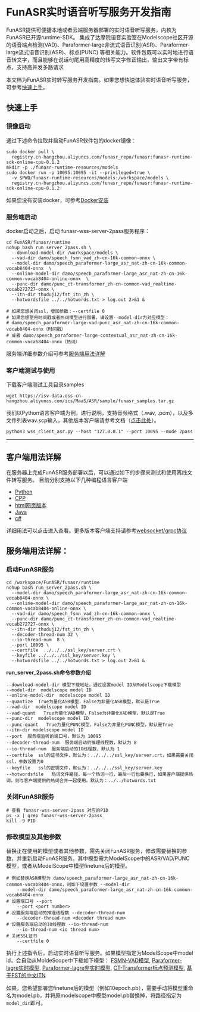 # FunASR实时语音听写服务开发指南

FunASR提供可便捷本地或者云端服务器部署的实时语音听写服务，内核为FunASR已开源runtime-SDK。
集成了达摩院语音实验室在Modelscope社区开源的语音端点检测(VAD)、Paraformer-large非流式语音识别(ASR)、Paraformer-large流式语音识别(ASR)、标点(PUNC) 等相关能力。软件包既可以实时地进行语音转文字，而且能够在说话句尾用高精度的转写文字修正输出，输出文字带有标点，支持高并发多路请求

本文档为FunASR实时转写服务开发指南。如果您想快速体验实时语音听写服务，可参考[快速上手](#快速上手)。

## 快速上手
### 镜像启动

通过下述命令拉取并启动FunASR软件包的docker镜像：

```shell
sudo docker pull \
  registry.cn-hangzhou.aliyuncs.com/funasr_repo/funasr:funasr-runtime-sdk-online-cpu-0.1.2
mkdir -p ./funasr-runtime-resources/models
sudo docker run -p 10095:10095 -it --privileged=true \
  -v $PWD/funasr-runtime-resources/models:/workspace/models \
  registry.cn-hangzhou.aliyuncs.com/funasr_repo/funasr:funasr-runtime-sdk-online-cpu-0.1.2
```
如果您没有安装docker，可参考[Docker安装](https://alibaba-damo-academy.github.io/FunASR/en/installation/docker_zh.html)

### 服务端启动

docker启动之后，启动 funasr-wss-server-2pass服务程序：
```shell
cd FunASR/funasr/runtime
nohup bash run_server_2pass.sh \
  --download-model-dir /workspace/models \
  --vad-dir damo/speech_fsmn_vad_zh-cn-16k-common-onnx \
  --model-dir damo/speech_paraformer-large_asr_nat-zh-cn-16k-common-vocab8404-onnx  \
  --online-model-dir damo/speech_paraformer-large_asr_nat-zh-cn-16k-common-vocab8404-online-onnx  \
  --punc-dir damo/punc_ct-transformer_zh-cn-common-vad_realtime-vocab272727-onnx \
  --itn-dir thuduj12/fst_itn_zh \
  --hotwordsfile ../../hotwords.txt > log.out 2>&1 &

# 如果您想关闭ssl，增加参数：--certfile 0
# 如果您想使用时间戳或者热词模型进行部署，请设置--model-dir为对应模型：
# damo/speech_paraformer-large-vad-punc_asr_nat-zh-cn-16k-common-vocab8404-onnx（时间戳）
# 或者 damo/speech_paraformer-large-contextual_asr_nat-zh-cn-16k-common-vocab8404-onnx（热词）
```
服务端详细参数介绍可参考[服务端用法详解](#服务端用法详解)
### 客户端测试与使用

下载客户端测试工具目录samples
```shell
wget https://isv-data.oss-cn-hangzhou.aliyuncs.com/ics/MaaS/ASR/sample/funasr_samples.tar.gz
```
我们以Python语言客户端为例，进行说明，支持音频格式（.wav, .pcm），以及多文件列表wav.scp输入，其他版本客户端请参考文档（[点击此处](#客户端用法详解)）。
```shell
python3 wss_client_asr.py --host "127.0.0.1" --port 10095 --mode 2pass
```

------------------

## 客户端用法详解

在服务器上完成FunASR服务部署以后，可以通过如下的步骤来测试和使用离线文件转写服务。
目前分别支持以下几种编程语言客户端

- [Python](./SDK_tutorial_online_zh.md#python-client)
- [CPP](./SDK_tutorial_online_zh.md#cpp-client)
- [html网页版本](./SDK_tutorial_online_zh.md#html-client)
- [Java](./SDK_tutorial_online_zh.md#java-client)
- [c\#](./SDK_tutorial_online_zh.md#c\#)

详细用法可以点击进入查看。更多版本客户端支持请参考[websocket/grpc协议](./websocket_protocol_zh.md)

## 服务端用法详解：

### 启动FunASR服务
```shell
cd /workspace/FunASR/funasr/runtime
nohup bash run_server_2pass.sh \
  --model-dir damo/speech_paraformer-large_asr_nat-zh-cn-16k-common-vocab8404-onnx \
  --online-model-dir damo/speech_paraformer-large_asr_nat-zh-cn-16k-common-vocab8404-online-onnx \
  --vad-dir damo/speech_fsmn_vad_zh-cn-16k-common-onnx \
  --punc-dir damo/punc_ct-transformer_zh-cn-common-vad_realtime-vocab272727-onnx \
  --itn-dir thuduj12/fst_itn_zh \
  --decoder-thread-num 32 \
  --io-thread-num  8 \
  --port 10095 \
  --certfile  ../../../ssl_key/server.crt \
  --keyfile ../../../ssl_key/server.key \
  --hotwordsfile ../../hotwords.txt > log.out 2>&1 &
 ```
**run_server_2pass.sh命令参数介绍**
```text
--download-model-dir 模型下载地址，通过设置model ID从Modelscope下载模型
--model-dir  modelscope model ID
--online-model-dir  modelscope model ID
--quantize  True为量化ASR模型，False为非量化ASR模型，默认是True
--vad-dir  modelscope model ID
--vad-quant   True为量化VAD模型，False为非量化VAD模型，默认是True
--punc-dir  modelscope model ID
--punc-quant   True为量化PUNC模型，False为非量化PUNC模型，默认是True
--itn-dir modelscope model ID
--port  服务端监听的端口号，默认为 10095
--decoder-thread-num  服务端启动的推理线程数，默认为 8
--io-thread-num  服务端启动的IO线程数，默认为 1
--certfile  ssl的证书文件，默认为：../../../ssl_key/server.crt，如果需要关闭ssl，参数设置为0
--keyfile   ssl的密钥文件，默认为：../../../ssl_key/server.key
--hotwordsfile   热词文件路径，每一个热词一行，最后一行也要换行，如果客户端提供热词，则与客户端提供的热词合并一起使用。默认为：../../hotwords.txt
```

### 关闭FunASR服务
```text
# 查看 funasr-wss-server-2pass 对应的PID
ps -x | grep funasr-wss-server-2pass
kill -9 PID
```

### 修改模型及其他参数
替换正在使用的模型或者其他参数，需先关闭FunASR服务，修改需要替换的参数，并重新启动FunASR服务。其中模型需为ModelScope中的ASR/VAD/PUNC模型，或者从ModelScope中模型finetune后的模型。
```text
# 例如替换ASR模型为 damo/speech_paraformer-large_asr_nat-zh-cn-16k-common-vocab8404-onnx，则如下设置参数 --model-dir
    --model-dir damo/speech_paraformer-large_asr_nat-zh-cn-16k-common-vocab8404-onnx 
# 设置端口号 --port
    --port <port number>
# 设置服务端启动的推理线程数 --decoder-thread-num
    --decoder-thread-num <decoder thread num>
# 设置服务端启动的IO线程数 --io-thread-num
    --io-thread-num <io thread num>
# 关闭SSL证书 
    --certfile 0
```

执行上述指令后，启动实时语音听写服务。如果模型指定为ModelScope中model id，会自动从MoldeScope中下载如下模型：
[FSMN-VAD模型](https://www.modelscope.cn/models/damo/speech_fsmn_vad_zh-cn-16k-common-onnx/summary),
[Paraformer-lagre实时模型](https://www.modelscope.cn/models/damo/speech_paraformer-large_asr_nat-zh-cn-16k-common-vocab8404-online-onnx/summary ),
[Paraformer-lagre非实时模型](https://www.modelscope.cn/models/damo/speech_paraformer-large_asr_nat-zh-cn-16k-common-vocab8404-onnx/summary),
[CT-Transformer标点预测模型](https://www.modelscope.cn/models/damo/punc_ct-transformer_zh-cn-common-vad_realtime-vocab272727-onnx/summary),
[基于FST的中文ITN](https://www.modelscope.cn/models/thuduj12/fst_itn_zh/summary)

如果，您希望部署您finetune后的模型（例如10epoch.pb），需要手动将模型重命名为model.pb，并将原modelscope中模型model.pb替换掉，将路径指定为`model_dir`即可。

